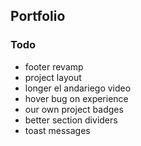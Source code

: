## Portfolio

### Todo

- footer revamp
- project layout
- longer el andariego video
- hover bug on experience
- our own project badges
- better section dividers
- toast messages
